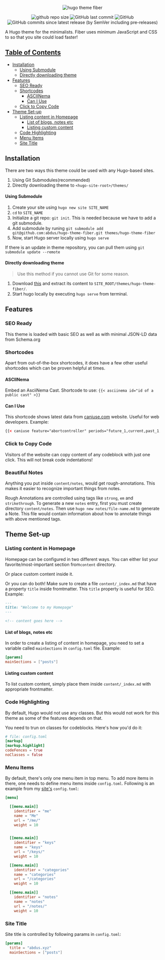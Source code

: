 <p  align="center">
<img src="https://i.imgur.com/WXrwYMu.png?cachebuster" alt="hugo theme fiber" />
</p>

<p align="center">
  <img 
    src="https://img.shields.io/github/repo-size/abdus/hugo-theme-fiber"
    alt="github repo size" 
  />
  <img 
    alt="GitHub last commit" 
    src="https://img.shields.io/github/last-commit/abdus/hugo-theme-fiber"
  />
  <img 
    alt="GitHub" 
    src="https://img.shields.io/github/license/abdus/hugo-theme-fiber"
  />
  <img 
    alt="GitHub commits since latest release (by SemVer including pre-releases)" 
    src="https://img.shields.io/github/commits-since/abdus/hugo-theme-fiber/latest?include_prereleases"
  />
</p>

A Hugo theme for the minimalists. Fiber uses minimum JavaScript and CSS to
so that you site could load faster!

## [Table of Contents](#table-of-contents)

- [Installation](#installation)
    + [Using Submodule](#using-submodule)
    + [Directly downloading theme](#directly-downloading-theme)
- [Features](#features)
  * [SEO Ready](#seo-ready)
  * [Shortcodes](#shortcodes)
    + [ASCIINema](#asciinema)
    + [Can I Use](#can-i-use)
  * [Click to Copy Code](#click-to-copy-code)
- [Theme Set-up](#theme-set-up)
  * [Listing content in Homepage](#listing-content-in-homepage)
    + [List of blogs, notes etc](#list-of-blogs--notes-etc)
    + [Listing custom content](#listing-custom-content)
  * [Code Highlighting](#code-highlighting)
  * [Menu Items](#menu-items)
  * [Site Title](#site-title)

## Installation

There are two ways this theme could be used with any Hugo-based sites.

1. Using Git Submodules(recommended)
2. Directly downloading theme to `<hugo-site-root>/themes/`

#### Using Submodule

1. Create your site using `hugo new site SITE_NAME`
2. `cd` to `SITE_NAME`
3. Initialize a git repo: `git init`. This is needed because we have to add a git submodule.
4. Add submodule by runing `git submodule add git@github.com:abdus/hugo-theme-fiber.git themes/hugo-theme-fiber`
5. Now, start Hugo server locally using `hugo serve`

If there is an update in theme repository, you can pull them using `git submodule update --remote`

#### Directly downloading theme

> Use this method if you cannot use Git for some reason.

1. Download [this](https://github.com/abdus/hugo-theme-fiber) and extract its
   content to `SITE_ROOT/themes/hugo-theme-fiber/`.
2. Start hugo locally by executing `hugo serve` from terminal.

## Features

### SEO Ready

This theme is loaded with basic SEO as well as with minimal JSON-LD data
from Schema.org

### Shortcodes

Apart from out-of-the-box shortcodes, it does have a few other useful shortcodes
which can be proven helpful at times.

#### ASCIINema

Embed an AsciiNema Cast. Shortcode to use: `{{< asciinema id="id of a public cast" >}}`

#### Can I Use

This shortcode shows latest data from [caniuse.com](https://caniuse.com) website.
Useful for web developers. Example:

```html
{{< caniuse feature="abortcontroller" periods="future_1,current,past_1,past_2" >}}
```

### Click to Copy Code

Visitors of the website can copy content of any codeblock with just one click.
This will not break code indentations!

### Beautiful Notes

Anything you put inside `content/notes`, would get rough-annotations. This makes
it easier to recognize important things from notes.

Rough Annotations are controlled using tags like `strong`, `em` and `strikethrough`.
To generate a new `notes` entry, first you must create directory `content/notes`.
Then use `hugo new notes/file-name.md` to generate a Note. This file would
contain information about how to annotate things with above mentioned tags.

## Theme Set-up

### Listing content in Homepage

Homepage can be configured in two different ways. You can either list your
favorite/most-important section from`content` directory.

Or place custom content inside it.

Or you can do both! Make sure to create a file `content/_index.md` that have
a property `title` inside fromtmatter. This `title` property is useful for
SEO. Example:

```markdown
---
title: "Welcome to my Homepage"
---

<!-- content goes here -->
```

#### List of blogs, notes etc

In order to create a listing of content in homepage, you need to set a
variable called `mainSections` in `config.toml` file. Example:

```toml
[params]
mainSections = ["posts"]
```

#### Listing custom content

To list custom content, simply place them inside `content/_index.md` with
appropriate frontmatter.

### Code Highlighting

By default, Hugo would not use any classes. But this would not work for this
theme as some of the features depends on that.

You need to trun on classes for codeblocks. Here's how you'd do it:

```toml
# file: config.toml
[markup]
[markup.highlight]
codeFences = true
noClasses = false
```

### Menu Items

By default, there's only one menu item in top menu. To add more items in there,
one needs to define menu items inside `config.toml`. Following is an example
from my [site's](https://abdus.xyz) `config.toml`:

```toml
[menu]

  [[menu.main]]
    identifier = "me"
    name = "Me"
    url = "/me/"
    weight = 10


  [[menu.main]]
    identifier = "keys"
    name = "keys"
    url = "/keys/"
    weight = 10

  [[menu.main]]
    identifier = "categories"
    name = "categories"
    url = "/categories"
    weight = 10

  [[menu.main]]
    identifier = "notes"
    name = "notes"
    url = "/notes/"
    weight = 10
```

### Site Title

Site title is controlled by following params in `config.toml`:

```toml
[params]
  title = "abdus.xyz"
  mainSections = ["posts"]
```
